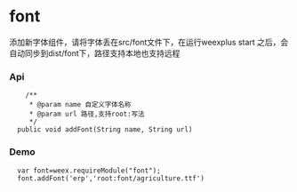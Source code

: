# font

添加新字体组件，请将字体丢在src/font文件下，在运行weexplus start 之后，会自动同步到dist/font下，路径支持本地也支持远程

### **Api**

```
    /**
     * @param name 自定义字体名称
     * @param url 路径,支持root:写法
     */ 
  public void addFont(String name, String url)
```

### Demo

```
  var font=weex.requireModule("font");
  font.addFont('erp','root:font/agriculture.ttf')
```



